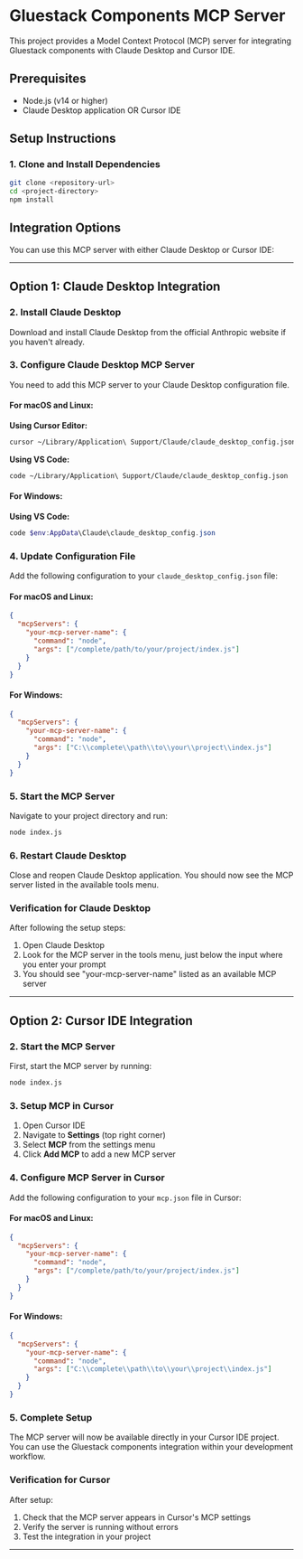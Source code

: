 # Gluestack Components MCP Server

This project provides a Model Context Protocol (MCP) server for integrating Gluestack components with Claude Desktop and Cursor IDE.

## Prerequisites

- Node.js (v14 or higher)
- Claude Desktop application OR Cursor IDE

## Setup Instructions

### 1. Clone and Install Dependencies

```bash
git clone <repository-url>
cd <project-directory>
npm install
```

## Integration Options

You can use this MCP server with either Claude Desktop or Cursor IDE:

---

## Option 1: Claude Desktop Integration

### 2. Install Claude Desktop

Download and install Claude Desktop from the official Anthropic website if you haven't already.

### 3. Configure Claude Desktop MCP Server

You need to add this MCP server to your Claude Desktop configuration file.

#### For macOS and Linux:

**Using Cursor Editor:**

```bash
cursor ~/Library/Application\ Support/Claude/claude_desktop_config.json
```

**Using VS Code:**

```bash
code ~/Library/Application\ Support/Claude/claude_desktop_config.json
```

#### For Windows:

**Using VS Code:**

```powershell
code $env:AppData\Claude\claude_desktop_config.json
```

### 4. Update Configuration File

Add the following configuration to your `claude_desktop_config.json` file:

#### For macOS and Linux:

```json
{
  "mcpServers": {
    "your-mcp-server-name": {
      "command": "node",
      "args": ["/complete/path/to/your/project/index.js"]
    }
  }
}
```

#### For Windows:

```json
{
  "mcpServers": {
    "your-mcp-server-name": {
      "command": "node",
      "args": ["C:\\complete\\path\\to\\your\\project\\index.js"]
    }
  }
}
```

### 5. Start the MCP Server

Navigate to your project directory and run:

```bash
node index.js
```

### 6. Restart Claude Desktop

Close and reopen Claude Desktop application. You should now see the MCP server listed in the available tools menu.

### Verification for Claude Desktop

After following the setup steps:

1. Open Claude Desktop
2. Look for the MCP server in the tools menu, just below the input where you enter your prompt
3. You should see "your-mcp-server-name" listed as an available MCP server

---

## Option 2: Cursor IDE Integration

### 2. Start the MCP Server

First, start the MCP server by running:

```bash
node index.js
```

### 3. Setup MCP in Cursor

1. Open Cursor IDE
2. Navigate to **Settings** (top right corner)
3. Select **MCP** from the settings menu
4. Click **Add MCP** to add a new MCP server

### 4. Configure MCP Server in Cursor

Add the following configuration to your `mcp.json` file in Cursor:

#### For macOS and Linux:

```json
{
  "mcpServers": {
    "your-mcp-server-name": {
      "command": "node",
      "args": ["/complete/path/to/your/project/index.js"]
    }
  }
}
```

#### For Windows:

```json
{
  "mcpServers": {
    "your-mcp-server-name": {
      "command": "node",
      "args": ["C:\\complete\\path\\to\\your\\project\\index.js"]
    }
  }
}
```

### 5. Complete Setup

The MCP server will now be available directly in your Cursor IDE project. You can use the Gluestack components integration within your development workflow.

### Verification for Cursor

After setup:

1. Check that the MCP server appears in Cursor's MCP settings
2. Verify the server is running without errors
3. Test the integration in your project

---
